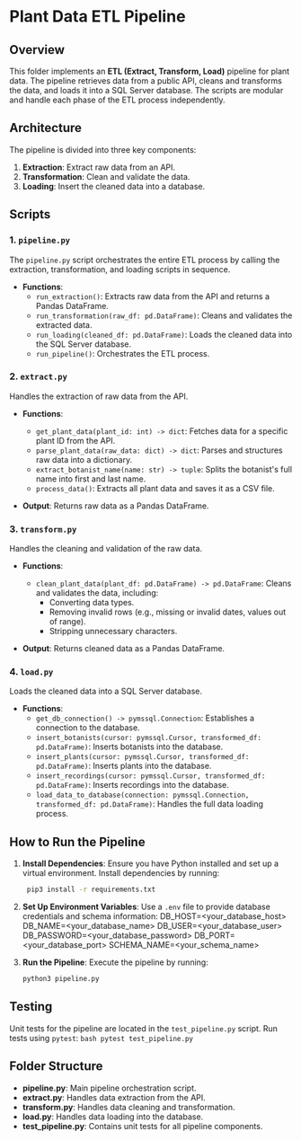 Plant Data ETL Pipeline
=================================

Overview
--------
This folder implements an **ETL (Extract, Transform, Load)** pipeline for plant data. The pipeline retrieves data 
from a public API, cleans and transforms the data, and loads it into a SQL Server database. The scripts are modular and 
handle each phase of the ETL process independently.

Architecture
------------
The pipeline is divided into three key components:
1. **Extraction**: Extract raw data from an API.
2. **Transformation**: Clean and validate the data.
3. **Loading**: Insert the cleaned data into a database.

Scripts
-------
### 1. `pipeline.py`
The `pipeline.py` script orchestrates the entire ETL process by calling the extraction, transformation, and loading scripts 
in sequence.

- **Functions**:
  - `run_extraction()`: Extracts raw data from the API and returns a Pandas DataFrame.
  - `run_transformation(raw_df: pd.DataFrame)`: Cleans and validates the extracted data.
  - `run_loading(cleaned_df: pd.DataFrame)`: Loads the cleaned data into the SQL Server database.
  - `run_pipeline()`: Orchestrates the ETL process.

### 2. `extract.py`
Handles the extraction of raw data from the API.

- **Functions**:
  - `get_plant_data(plant_id: int) -> dict`: Fetches data for a specific plant ID from the API.
  - `parse_plant_data(raw_data: dict) -> dict`: Parses and structures raw data into a dictionary.
  - `extract_botanist_name(name: str) -> tuple`: Splits the botanist's full name into first and last name.
  - `process_data()`: Extracts all plant data and saves it as a CSV file.

- **Output**: Returns raw data as a Pandas DataFrame.

### 3. `transform.py`
Handles the cleaning and validation of the raw data.

- **Functions**:
  - `clean_plant_data(plant_df: pd.DataFrame) -> pd.DataFrame`: Cleans and validates the data, including:
    - Converting data types.
    - Removing invalid rows (e.g., missing or invalid dates, values out of range).
    - Stripping unnecessary characters.

- **Output**: Returns cleaned data as a Pandas DataFrame.

### 4. `load.py`
Loads the cleaned data into a SQL Server database.

- **Functions**:
  - `get_db_connection() -> pymssql.Connection`: Establishes a connection to the database.
  - `insert_botanists(cursor: pymssql.Cursor, transformed_df: pd.DataFrame)`: Inserts botanists into the database.
  - `insert_plants(cursor: pymssql.Cursor, transformed_df: pd.DataFrame)`: Inserts plants into the database.
  - `insert_recordings(cursor: pymssql.Cursor, transformed_df: pd.DataFrame)`: Inserts recordings into the database.
  - `load_data_to_database(connection: pymssql.Connection, transformed_df: pd.DataFrame)`: Handles the full data loading process.

How to Run the Pipeline
-----------------------
1. **Install Dependencies**:
   Ensure you have Python installed and set up a virtual environment. Install dependencies by running:
   ```bash
    pip3 install -r requirements.txt
    ```

2. **Set Up Environment Variables**:
    Use a `.env` file to provide database credentials and schema information:
    DB_HOST=<your_database_host> DB_NAME=<your_database_name> DB_USER=<your_database_user> DB_PASSWORD=<your_database_password> DB_PORT=<your_database_port> SCHEMA_NAME=<your_schema_name>

3. **Run the Pipeline**:
    Execute the pipeline by running:
    ```bash
    python3 pipeline.py
    ```


Testing
-------
Unit tests for the pipeline are located in the `test_pipeline.py` script. Run tests using `pytest`:
    ```bash
    pytest test_pipeline.py
    ```

Folder Structure
----------------
- **pipeline.py**: Main pipeline orchestration script.
- **extract.py**: Handles data extraction from the API.
- **transform.py**: Handles data cleaning and transformation.
- **load.py**: Handles data loading into the database.
- **test_pipeline.py**: Contains unit tests for all pipeline components.

